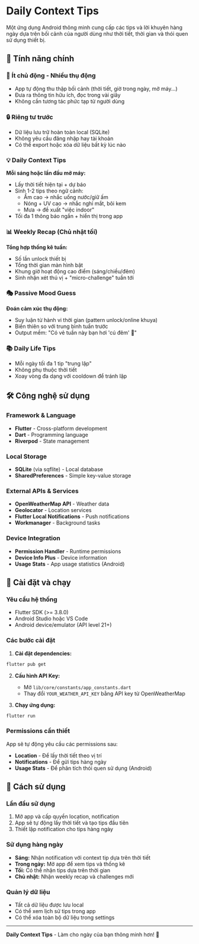 # Daily Context Tips

Một ứng dụng Android thông minh cung cấp các tips và lời khuyên hàng ngày dựa trên bối cảnh của người dùng như thời tiết, thời gian và thói quen sử dụng thiết bị.

## 🌟 Tính năng chính

### 📱 Ít chủ động - Nhiều thụ động
- App tự động thu thập bối cảnh (thời tiết, giờ trong ngày, mở máy...)
- Đưa ra thông tin hữu ích, đọc trong vài giây
- Không cần tương tác phức tạp từ người dùng

### 🔒 Riêng tư trước
- Dữ liệu lưu trữ hoàn toàn local (SQLite)
- Không yêu cầu đăng nhập hay tài khoản
- Có thể export hoặc xóa dữ liệu bất kỳ lúc nào

### 💡 Daily Context Tips
**Mỗi sáng hoặc lần đầu mở máy:**
- Lấy thời tiết hiện tại + dự báo
- Sinh 1-2 tips theo ngữ cảnh:
  - Ẩm cao → nhắc uống nước/giữ ấm
  - Nóng + UV cao → nhắc nghỉ mắt, bôi kem
  - Mưa → đề xuất "việc indoor"
- Tối đa 1 thông báo ngắn + hiển thị trong app

### 📊 Weekly Recap (Chủ nhật tối)
**Tổng hợp thống kê tuần:**
- Số lần unlock thiết bị
- Tổng thời gian màn hình bật
- Khung giờ hoạt động cao điểm (sáng/chiều/đêm)
- Sinh nhận xét thú vị + "micro-challenge" tuần tới

### 🎭 Passive Mood Guess
**Đoán cảm xúc thụ động:**
- Suy luận từ hành vi thời gian (pattern unlock/online khuya)
- Biến thiên so với trung bình tuần trước
- Output mềm: "Có vẻ tuần này bạn hơi 'cú đêm' 🦉"

### 📚 Daily Life Tips
- Mỗi ngày tối đa 1 tip "trung lập"
- Không phụ thuộc thời tiết
- Xoay vòng đa dạng với cooldown để tránh lặp

## 🛠️ Công nghệ sử dụng

### Framework & Language
- **Flutter** - Cross-platform development
- **Dart** - Programming language
- **Riverpod** - State management

### Local Storage
- **SQLite** (via sqflite) - Local database
- **SharedPreferences** - Simple key-value storage

### External APIs & Services
- **OpenWeatherMap API** - Weather data
- **Geolocator** - Location services
- **Flutter Local Notifications** - Push notifications
- **Workmanager** - Background tasks

### Device Integration
- **Permission Handler** - Runtime permissions
- **Device Info Plus** - Device information
- **Usage Stats** - App usage statistics (Android)

## 🚀 Cài đặt và chạy

### Yêu cầu hệ thống
- Flutter SDK (>= 3.8.0)
- Android Studio hoặc VS Code
- Android device/emulator (API level 21+)

### Các bước cài đặt

1. **Cài đặt dependencies:**
```bash
flutter pub get
```

2. **Cấu hình API Key:**
   - Mở `lib/core/constants/app_constants.dart`
   - Thay đổi `YOUR_WEATHER_API_KEY` bằng API key từ OpenWeatherMap

3. **Chạy ứng dụng:**
```bash
flutter run
```

### Permissions cần thiết
App sẽ tự động yêu cầu các permissions sau:
- **Location** - Để lấy thời tiết theo vị trí
- **Notifications** - Để gửi tips hàng ngày
- **Usage Stats** - Để phân tích thói quen sử dụng (Android)

## 🎯 Cách sử dụng

### Lần đầu sử dụng
1. Mở app và cấp quyền location, notification
2. App sẽ tự động lấy thời tiết và tạo tips đầu tiên
3. Thiết lập notification cho tips hàng ngày

### Sử dụng hàng ngày
- **Sáng:** Nhận notification với context tip dựa trên thời tiết
- **Trong ngày:** Mở app để xem tips và thống kê
- **Tối:** Có thể nhận tips dựa trên thời gian
- **Chủ nhật:** Nhận weekly recap và challenges mới

### Quản lý dữ liệu
- Tất cả dữ liệu được lưu local
- Có thể xem lịch sử tips trong app
- Có thể xóa toàn bộ dữ liệu trong settings

---

**Daily Context Tips** - Làm cho ngày của bạn thông minh hơn! 🌟
